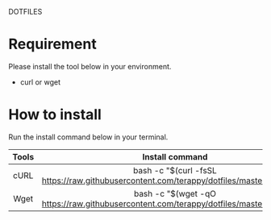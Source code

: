 DOTFILES

# Requirement

Please install the tool below in your environment.

- curl or wget

# How to install

Run the install command below in your terminal.

|Tools|Install command|
|:--:|:--:|
|cURL|bash -c "$(curl -fsSL https://raw.githubusercontent.com/terappy/dotfiles/master/install.sh)"|
|Wget|bash -c "$(wget -qO https://raw.githubusercontent.com/terappy/dotfiles/master/install.sh)"|
